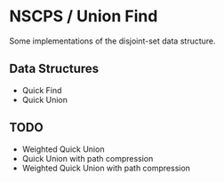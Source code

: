 # NSCPS / Union Find

Some implementations of the disjoint-set data structure.

## Data Structures

- Quick Find
- Quick Union

## TODO

- Weighted Quick Union
- Quick Union with path compression
- Weighted Quick Union with path compression